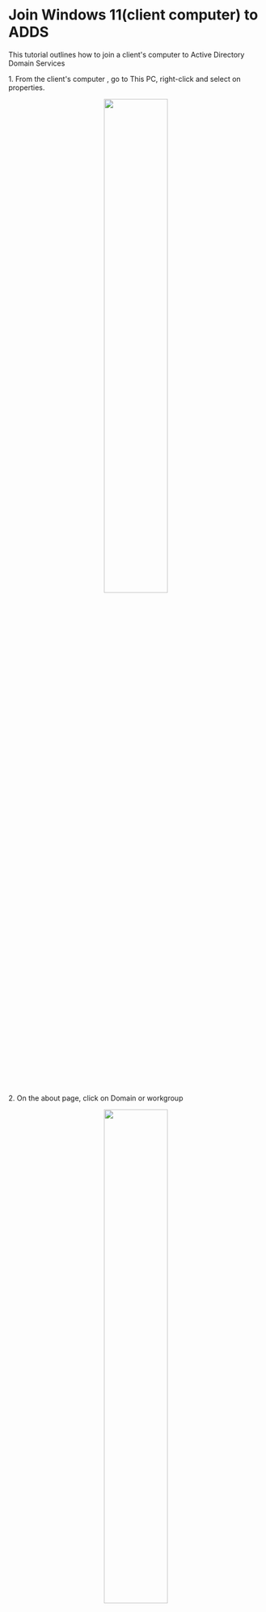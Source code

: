 <h1>Join Windows 11(client computer) to ADDS</h1>
<p>This tutorial outlines how to join a client's computer to Active Directory Domain Services<p>

<p>1. From the client's computer , go to This PC, right-click and select on properties.</p>
<p align="center"><img src="https://i.imgur.com/AavnsIH.png" height="50%" width="50%"/>

<p>2. On the about page, click on Domain or workgroup</p>
<p align="center"><img src="https://i.imgur.com/E8xSesk.png" height="50%" width="50%"/>

<p>3. On the system’s properties’ screen, in the the computer name tab, click on change</p>
<p align="center"><img src="https://i.imgur.com/kVdB6eC.png" height="50%" width="50%"/>

<p>4. On the Computer name/Domain changes, click the “Member of” to be Domain and input your domain name, then click OK.</p>
<p align="center"><img src="https://i.imgur.com/9V2xVK0.png" height="50%" width="50%"/>

<p>5. This next screen pops up for you to enter name and password of an account with permission to join domain, enter the required info and click OK.</p>
<p align="center"><img src="https://i.imgur.com/RKRRCVQ.png" height="50%" width="50%"/>

<p>6. Then you will be required to restart your computer to apply the changes, just click OK.</p>
<p align="center"><img src="https://i.imgur.com/VlT6HCs.png" height="50%" width="50%"/>


<br>
<br>
